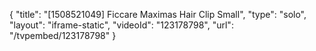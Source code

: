 {
    "title": "[1508521049] Ficcare Maximas Hair Clip  Small",
    "type": "solo",
    "layout": "iframe-static",
    "videoId": "123178798",
    "url": "\/tvpembed\/123178798"
}